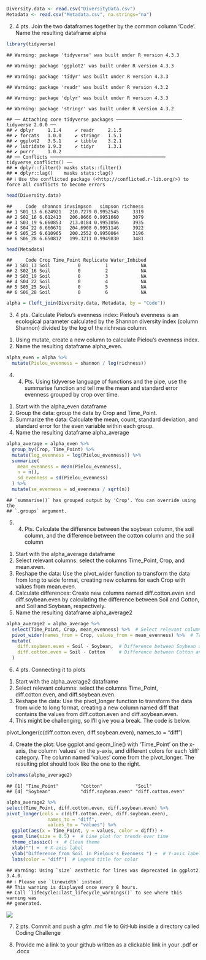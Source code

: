 ``` r
Diversity.data <- read.csv("DiversityData.csv")
Metadata <- read.csv("Metadata.csv", na.strings="na")
```

2.  4 pts. Join the two dataframes together by the common column ‘Code’.
    Name the resulting dataframe alpha

``` r
library(tidyverse)
```

    ## Warning: package 'tidyverse' was built under R version 4.3.3

    ## Warning: package 'ggplot2' was built under R version 4.3.3

    ## Warning: package 'tidyr' was built under R version 4.3.3

    ## Warning: package 'readr' was built under R version 4.3.2

    ## Warning: package 'dplyr' was built under R version 4.3.3

    ## Warning: package 'stringr' was built under R version 4.3.2

    ## ── Attaching core tidyverse packages ──────────────────────── tidyverse 2.0.0 ──
    ## ✔ dplyr     1.1.4     ✔ readr     2.1.5
    ## ✔ forcats   1.0.0     ✔ stringr   1.5.1
    ## ✔ ggplot2   3.5.1     ✔ tibble    3.2.1
    ## ✔ lubridate 1.9.3     ✔ tidyr     1.3.1
    ## ✔ purrr     1.0.2     
    ## ── Conflicts ────────────────────────────────────────── tidyverse_conflicts() ──
    ## ✖ dplyr::filter() masks stats::filter()
    ## ✖ dplyr::lag()    masks stats::lag()
    ## ℹ Use the conflicted package (<http://conflicted.r-lib.org/>) to force all conflicts to become errors

``` r
head(Diversity.data)
```

    ##     Code  shannon invsimpson   simpson richness
    ## 1 S01_13 6.624921   210.7279 0.9952545     3319
    ## 2 S02_16 6.612413   206.8666 0.9951660     3079
    ## 3 S03_19 6.660853   213.0184 0.9953056     3935
    ## 4 S04_22 6.660671   204.6908 0.9951146     3922
    ## 5 S05_25 6.610965   200.2552 0.9950064     3196
    ## 6 S06_28 6.650812   199.3211 0.9949830     3481

``` r
head(Metadata)
```

    ##     Code Crop Time_Point Replicate Water_Imbibed
    ## 1 S01_13 Soil          0         1            NA
    ## 2 S02_16 Soil          0         2            NA
    ## 3 S03_19 Soil          0         3            NA
    ## 4 S04_22 Soil          0         4            NA
    ## 5 S05_25 Soil          0         5            NA
    ## 6 S06_28 Soil          0         6            NA

``` r
alpha = (left_join(Diversity.data, Metadata, by = "Code"))
```

3.  4 pts. Calculate Pielou’s evenness index: Pielou’s evenness is an
    ecological parameter calculated by the Shannon diversity index
    (column Shannon) divided by the log of the richness column.

<!-- -->

1.  Using mutate, create a new column to calculate Pielou’s evenness
    index.
2.  Name the resulting dataframe alpha_even.

``` r
alpha_even = alpha %>%
  mutate(Pielou_evenness = shannon / log(richness))
```

4.  4.  Pts. Using tidyverse language of functions and the pipe, use the
        summarise function and tell me the mean and standard error
        evenness grouped by crop over time.

<!-- -->

1.  Start with the alpha_even dataframe
2.  Group the data: group the data by Crop and Time_Point.
3.  Summarize the data: Calculate the mean, count, standard deviation,
    and standard error for the even variable within each group.
4.  Name the resulting dataframe alpha_average

``` r
alpha_average = alpha_even %>%
  group_by(Crop, Time_Point) %>%  
  mutate(log_evenness = log(Pielou_evenness)) %>%  
  summarize(
    mean_evenness = mean(Pielou_evenness),      
    n = n(),  
    sd_evenness = sd(Pielou_evenness)  
  ) %>%
  mutate(se_evenness = sd_evenness / sqrt(n)) 
```

    ## `summarise()` has grouped output by 'Crop'. You can override using the
    ## `.groups` argument.

5.  4.  Pts. Calculate the difference between the soybean column, the
        soil column, and the difference between the cotton column and
        the soil column

<!-- -->

1.  Start with the alpha_average dataframe
2.  Select relevant columns: select the columns Time_Point, Crop, and
    mean.even.
3.  Reshape the data: Use the pivot_wider function to transform the data
    from long to wide format, creating new columns for each Crop with
    values from mean.even.
4.  Calculate differences: Create new columns named diff.cotton.even and
    diff.soybean.even by calculating the difference between Soil and
    Cotton, and Soil and Soybean, respectively.
5.  Name the resulting dataframe alpha_average2

``` r
alpha_average2 = alpha_average %>%
  select(Time_Point, Crop, mean_evenness) %>%  # Select relevant columns
  pivot_wider(names_from = Crop, values_from = mean_evenness) %>%  # Transform data
  mutate(
    diff.soybean.even = Soil - Soybean,  # Difference between Soybean and Soil
    diff.cotton.even = Soil - Cotton     # Difference between Cotton and Soil
  )
```

6.  4 pts. Connecting it to plots

<!-- -->

1.  Start with the alpha_average2 dataframe
2.  Select relevant columns: select the columns Time_Point,
    diff.cotton.even, and diff.soybean.even.
3.  Reshape the data: Use the pivot_longer function to transform the
    data from wide to long format, creating a new column named diff that
    contains the values from diff.cotton.even and diff.soybean.even.
4.  This might be challenging, so I’ll give you a break. The code is
    below.

pivot_longer(c(diff.cotton.even, diff.soybean.even), names_to = “diff”)

4.  Create the plot: Use ggplot and geom_line() with ‘Time_Point’ on the
    x-axis, the column ‘values’ on the y-axis, and different colors for
    each ‘diff’ category. The column named ‘values’ come from the
    pivot_longer. The resulting plot should look like the one to the
    right.

``` r
colnames(alpha_average2)
```

    ## [1] "Time_Point"        "Cotton"            "Soil"             
    ## [4] "Soybean"           "diff.soybean.even" "diff.cotton.even"

``` r
alpha_average2 %>%
select(Time_Point, diff.cotton.even, diff.soybean.even) %>%
pivot_longer(cols = c(diff.cotton.even, diff.soybean.even), 
               names_to = "diff", 
               values_to = "values") %>%
  ggplot(aes(x = Time_Point, y = values, color = diff)) + 
  geom_line(size = 0.5) +  # Line plot for trends over time
  theme_classic() +  # Clean theme
  xlab("") +  # X-axis label
  ylab("Difference from Soil in Pielous's Evenness ") +  # Y-axis label
  labs(color = "diff")  # Legend title for color
```

    ## Warning: Using `size` aesthetic for lines was deprecated in ggplot2 3.4.0.
    ## ℹ Please use `linewidth` instead.
    ## This warning is displayed once every 8 hours.
    ## Call `lifecycle::last_lifecycle_warnings()` to see where this warning was
    ## generated.

![](WR_files/figure-gfm/unnamed-chunk-6-1.png)<!-- -->

7.  2 pts. Commit and push a gfm .md file to GitHub inside a directory
    called Coding Challenge

8.  Provide me a link to your github written as a clickable link in your
    .pdf or .docx
